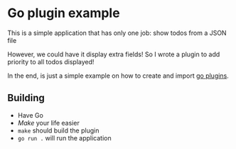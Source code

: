 # Go plugin example

This is a simple application that has only one job: show todos from a JSON file

However, we could have it display extra fields! So I wrote a plugin to add
priority to all todos displayed!

In the end, is just a simple example on how to create and import [go plugins](https://pkg.go.dev/plugin).

## Building
- Have Go
- *Make* your life easier
- `make` should build the plugin
- `go run .` will run the application
